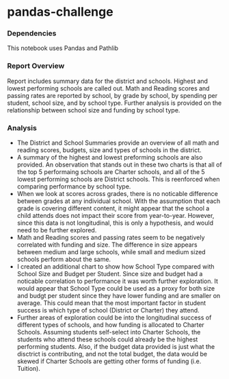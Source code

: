 # pandas-challenge

### Dependencies
This notebook uses Pandas and Pathlib

### Report Overview
Report includes summary data for the district and schools. Highest and lowest performing schools are called out. Math and Reading scores and passing rates are reported by school, by grade by school, by spending per student, school size, and by school type. Further analysis is provided on the relationship between school size and funding by school type.


### Analysis
- The District and School Summaries provide an overview of all math and reading scores, budgets, size and types of schools in the district.
- A summary of the highest and lowest preforming schools are also provided. An observation that stands out in these two charts is that all of the top 5 performaing schools are Charter schools, and all of the 5 lowest performing schools are District schools. This is reenforced when comparing performance by school type.
- When we look at scores across grades, there is no noticable difference between grades at any individual school. With the assumption that each grade is covering different content, it might appear that the school a child attends does not impact their score from year-to-year. However, since this data is not longitudinal, this is only a hypothesis, and would need to be further explored.
- Math and Reading scores and passing rates seem to be negatively correlated with funding and size. The difference in size appears between medium and large schools, while small and medium sized schools perform about the same.
- I created an additional chart to show how School Type compared with School Size and Budget per Student. Since size and budget had a noticable correlation to performance it was worth further exploration. It would appear that School Type could be used as a proxy for both size and budgt per student since they have lower funding and are smaller on average. This could mean that the most important factor in student success is which type of school (District or Charter) they attend.
- Further areas of exploration could be into the longitudinal success of different types of schools, and how funding is allocated to Charter Schools. Assuming students self-select into Charter Schools, the students who attend these schools could already be the highest performing students. Also, if the budget data provided is just what the disctrict is contributing, and not the total budget, the data would be skewed if Charter Schools are getting other forms of funding (i.e. Tuition).
